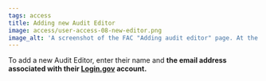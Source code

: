 ```yaml
---
tags: access
title: Adding new Audit Editor
image: access/user-access-08-new-editor.png
image_alt: 'A screenshot of the FAC "Adding audit editor" page. At the top of the image, instructions for change the auditee, followed by the current auditee name and email. Below this, two text inputs ask for new name and new email address.'
---
```


To add a new Audit Editor, enter their name and **the email address associated with their [Login.gov](https://login.gov/) account.** 
